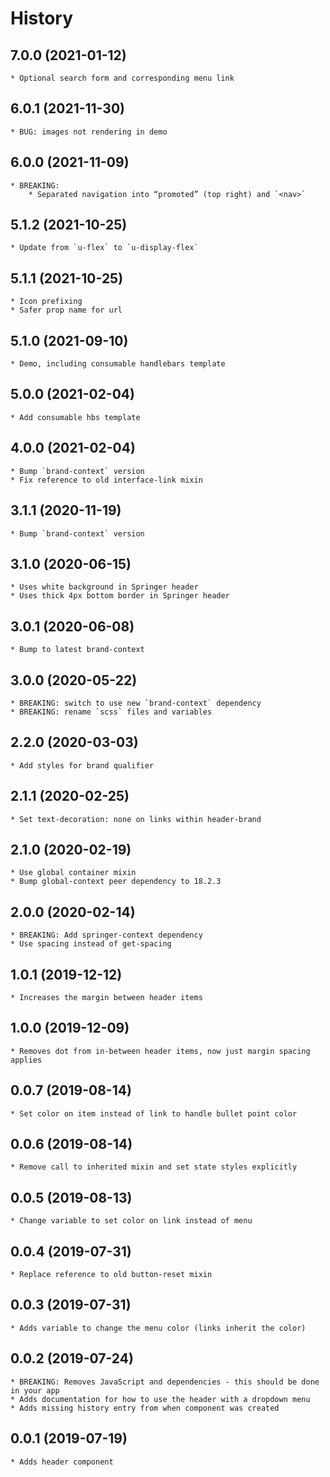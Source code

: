 # History

## 7.0.0 (2021-01-12)
    * Optional search form and corresponding menu link

## 6.0.1 (2021-11-30)
    * BUG: images not rendering in demo

## 6.0.0 (2021-11-09)
    * BREAKING:
        * Separated navigation into “promoted” (top right) and `<nav>`

## 5.1.2 (2021-10-25)
    * Update from `u-flex` to `u-display-flex`

## 5.1.1 (2021-10-25)
    * Icon prefixing
    * Safer prop name for url

## 5.1.0 (2021-09-10)
    * Demo, including consumable handlebars template

## 5.0.0 (2021-02-04)
    * Add consumable hbs template

## 4.0.0 (2021-02-04)
    * Bump `brand-context` version
    * Fix reference to old interface-link mixin

## 3.1.1 (2020-11-19)
    * Bump `brand-context` version

## 3.1.0 (2020-06-15)
    * Uses white background in Springer header
    * Uses thick 4px bottom border in Springer header

## 3.0.1 (2020-06-08)
    * Bump to latest brand-context

## 3.0.0 (2020-05-22)
    * BREAKING: switch to use new `brand-context` dependency
    * BREAKING: rename `scss` files and variables

## 2.2.0 (2020-03-03)
	* Add styles for brand qualifier

## 2.1.1 (2020-02-25)
	* Set text-decoration: none on links within header-brand

## 2.1.0 (2020-02-19)
	* Use global container mixin
	* Bump global-context peer dependency to 18.2.3

## 2.0.0 (2020-02-14)
	* BREAKING: Add springer-context dependency
	* Use spacing instead of get-spacing

## 1.0.1 (2019-12-12)
	* Increases the margin between header items
	
## 1.0.0 (2019-12-09)
	* Removes dot from in-between header items, now just margin spacing applies

## 0.0.7 (2019-08-14)
	* Set color on item instead of link to handle bullet point color

## 0.0.6 (2019-08-14)
	* Remove call to inherited mixin and set state styles explicitly

## 0.0.5 (2019-08-13)
	* Change variable to set color on link instead of menu

## 0.0.4 (2019-07-31)
	* Replace reference to old button-reset mixin

## 0.0.3 (2019-07-31)
	* Adds variable to change the menu color (links inherit the color)

## 0.0.2 (2019-07-24)
	* BREAKING: Removes JavaScript and dependencies - this should be done in your app
	* Adds documentation for how to use the header with a dropdown menu
	* Adds missing history entry from when component was created 

 ## 0.0.1 (2019-07-19)
	* Adds header component
